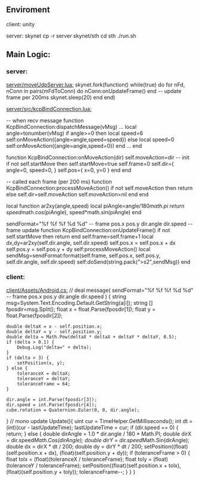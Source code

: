 ## Enviroment

client: unity

server: skynet
	cp -r server skynet/sth
	cd sth
	./run.sh


## Main Logic:

### server:

[server/moveUdpServer.lua:](tree/master/server/moveUdpServer.lua)
	skynet.fork(function()
		while(true) do
			for nFd, nConn in pairs(mFdToConn) do
				nConn:onUpdateFrame()
			end
			-- update frame per 200ms
			skynet.sleep(20)
		end
	end)

[server/src/kcpBindConnection.lua:](tree/master/server/src/kcpBindConnection.lua)

-- when recv message
function KcpBindConnection:dispatchMessage(vMsg)
	...
		local angle=tonumber(vMsg)
		if angle>=0 then
			local speed=6
			self:onMoveAction({angle=angle,speed=speed})
		else
			local speed=0
			self:onMoveAction({angle=angle,speed=0})
		end
	...
end

function KcpBindConnection:onMoveAction(dir)
	self.moveAction=dir
	-- init
	if not self.startMove then
		self.startMove=true
		self.frame=0
		self.dir={
			angle=0,
			speed=0,
		}
		self.pos={
			x=0,
			y=0
		}
	end
end

-- called each frame (per 200 ms)
function KcpBindConnection:processMoveAction()
	if not self.moveAction then
		return
	else
		self.dir=self.moveAction
		self.moveAction=nil
	end
end

local function ar2xy(angle,speed)
	local piAngle=angle/180*math.pi
	return speed*math.cos(piAngle), speed*math.sin(piAngle)
end

sendFormat="%f %f %f %d %d" -- frame pos.x pos.y dir.angle dir.speed
-- frame update
function KcpBindConnection:onUpdateFrame()
	if not self.startMove then
		return
	end
	self.frame=self.frame+1
	local dx,dy=ar2xy(self.dir.angle, self.dir.speed)
	self.pos.x = self.pos.x + dx
	self.pos.y = self.pos.y + dy
	self:processMoveAction()
	local sendMsg=sendFormat:format(self.frame, self.pos.x, self.pos.y, self.dir.angle, self.dir.speed)
	self:doSend(string.pack(">s2",sendMsg))
end


### client:

[client/Assets/Android.cs:](tree/master/client/Assets/AndroidTouch.cs)
// deal message( sendFormat="%f %f %f %d %d" -- frame pos.x pos.y dir.angle dir.speed )
{
	string msg=System.Text.Encoding.Default.GetString(a[i]);
	string [] fposdir=msg.Split();
	float x = float.Parse(fposdir[1]);
	float y = float.Parse(fposdir[2]);

	double deltaX = x - self.position.x;
	double deltaY = y - self.position.y;
	double delta = Math.Pow(deltaX * deltaX + deltaY * deltaY, 0.5);
	if (delta > 0.1) {
		Debug.Log("delta=" + delta);
	}
	if (delta > 3) {
		setPosition(x, y);
	} else {
		toleranceX = deltaX;
		toleranceY = deltaY;
		toleranceFrame = 64;
	}

	dir.angle = int.Parse(fposdir[3]);
	dir.speed = int.Parse(fposdir[4]);
	cube.rotation = Quaternion.Euler(0, 0, dir.angle);
}
// mono update
Update(){
        uint cur = TimeHelper.GetMilliseconds();
        int dt = (int)(cur - lastUpdateTime);
        lastUpdateTime = cur;
        if (dir.speed == 0) {
            return;
        } else {
            double dirAngle = 1.0 * dir.angle / 180 * Math.PI;
            double dirX = dir.speed*Math.Cos(dirAngle);
            double dirY = dir.speed*Math.Sin(dirAngle);
            double dx = dirX * dt / 200;
            double dy = dirY * dt / 200;
            setPosition((float)(self.position.x + dx), (float)(self.position.y + dy));
            if (toleranceFrame > 0) {
                float tolx = (float)(toleranceX / toleranceFrame);
                float toly = (float)(toleranceY / toleranceFrame);
                setPosition((float)(self.position.x + tolx), (float)(self.position.y + toly));
                toleranceFrame--;
            }
        }
}
